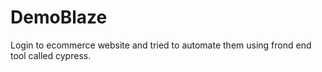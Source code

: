 # DemoBlaze
Login to ecommerce website and tried to automate them using frond end tool called cypress.
